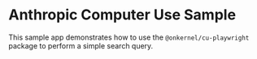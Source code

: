 # Anthropic Computer Use Sample

This sample app demonstrates how to use the `@onkernel/cu-playwright` package to perform a simple search query.
